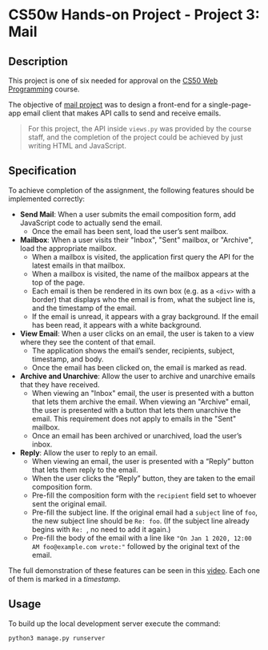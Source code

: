 # CS50w Hands-on Project - Project 3: Mail

## Description
This project is one of six needed for approval on the [CS50 Web Programming](https://cs50.harvard.edu/web/2020/) course.

The objective of [mail project](https://cs50.harvard.edu/web/2020/projects/3/mail/) was to design a front-end for a single-page-app email client that makes API calls to send and receive emails.

> For this project, the API inside `views.py` was provided by the course staff, and the completion of the project could be achieved by just writing HTML and JavaScript.

## Specification
To achieve completion of the assignment, the following features should be implemented correctly:
* **Send Mail**: When a user submits the email composition form, add JavaScript code to actually send the email.
	* Once the email has been sent, load the user’s sent mailbox.
* **Mailbox**: When a user visits their "Inbox", "Sent" mailbox, or "Archive", load the appropriate mailbox.
	* When a mailbox is visited, the application first query the API for the latest emails in that mailbox.
	* When a mailbox is visited, the name of the mailbox appears at the top of the page.
	* Each email is then be rendered in its own box (e.g. as a `<div>` with a border) that displays who the email is from, what the subject line is, and the timestamp of the email.
	* If the email is unread, it appears with a gray background. If the email has been read, it appears with a white background.
* **View Email**: When a user clicks on an email, the user is taken to a view where they see the content of that email.
	* The application shows the email’s sender, recipients, subject, timestamp, and body.
	* Once the email has been clicked on, the email is marked as read.
* **Archive and Unarchive**: Allow the user to archive and unarchive emails that they have received.
	* When viewing an "Inbox" email, the user is presented with a button that lets them archive the email. When viewing an "Archive" email, the user is presented with a button that lets them unarchive the email. This requirement does not apply to emails in the "Sent" mailbox.
	* Once an email has been archived or unarchived, load the user’s inbox.
* **Reply**: Allow the user to reply to an email.
	* When viewing an email, the user is presented with a “Reply” button that lets them reply to the email.
	* When the user clicks the “Reply” button, they are taken to the email composition form.
	* Pre-fill the composition form with the `recipient` field set to whoever sent the original email.
	* Pre-fill the subject line. If the original email had a `subject` line of `foo`, the new subject line should be `Re: foo`. (If the subject line already begins with `Re: `, no need to add it again.)
	* Pre-fill the body of the email with a line like `"On Jan 1 2020, 12:00 AM foo@example.com wrote:"` followed by the original text of the email.

The full demonstration of these features can be seen in this [video](https://youtu.be/dvKJDwIVU2c). Each one of them is marked in a *timestamp*.

## Usage
To build up the local development server execute the command:
```py
python3 manage.py runserver
```
